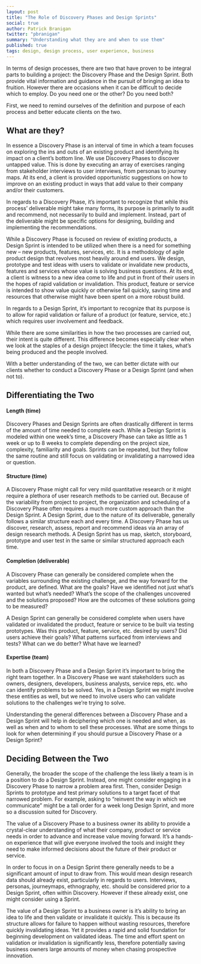 ```yaml
---
layout: post
title: "The Role of Discovery Phases and Design Sprints"
social: true
author: Patrick Branigan
twitter: "pbranigan"
summary: "Understanding what they are and when to use them"
published: true
tags: design, design process, user experience, business
---
```


In terms of design processes, there are two that have proven to be integral parts to building a project: the Discovery 
Phase and the Design Sprint. Both provide vital information and guidance in the pursuit of bringing an idea to fruition. 
However there are occasions when it can be difficult to decide which to employ. Do you need one or the other? Do you need 
both? 

First, we need to remind ourselves of the definition and purpose of each process and better educate clients on the two.

## What are they?

In essence a Discovery Phase is an interval of time in which a team focuses on exploring the ins and outs of an existing 
product and identifying its impact on a client’s bottom line. We use Discovery Phases to discover untapped value. This is 
done by executing an array of exercises ranging from stakeholder interviews to user interviews, from personas to journey 
maps. At its end, a client is provided opportunistic suggestions on how to improve on an existing product in ways that add 
value to their company and/or their customers.

In regards to a Discovery Phase, it’s important to recognize that while this process’ deliverable might take many forms, its 
purpose is primarily to audit and recommend, not necessarily to build and implement. Instead, part of the deliverable might 
be specific options for designing, building and implementing the recommendations.

While a Discovery Phase is focused on review of existing products, a Design Sprint is intended to be utilized when there is 
a need for something new – new products, features, services, etc. It is a methodology of agile product design that revolves 
most heavily around end users. We design, prototype and test ideas with users to validate or invalidate new products, 
features and services whose value is solving business questions. At its end, a client is witness to a new idea come to life 
and put in front of their users in the hopes of rapid validation or invalidation. This product, feature or service is 
intended to show value quickly or otherwise fail quickly, saving time and resources that otherwise might have been spent on 
a more robust build. 

In regards to a Design Sprint, it’s important to recognize that its purpose is to allow for rapid validation or failure of a 
product (or feature, service, etc.) which requires user involvement and feedback.

While there are some similarities in how the two processes are carried out, their intent is quite different. This difference 
becomes especially clear  when we look at the staples of a design project lifecycle: the time it takes, what’s being 
produced and the people involved.

With a better understanding of the two, we can better dictate with our clients whether to conduct a Discovery Phase or a 
Design Sprint (and when not to).

## Differentiating the Two

#### Length (time)
Discovery Phases and Design Sprints are often drastically different in terms of the amount of time needed to complete each. 
While a Design Sprint is modeled within one week’s time, a Discovery Phase can take as little as 1 week or up to 8 weeks to 
complete depending on the project size, complexity, familiarity and goals. Sprints can be repeated, but they follow the same routine and still focus on validating or invalidating a narrowed idea or question.

#### Structure (time)
A Discovery Phase might call for very mild quantitative research or it might require a plethora of user research methods to 
be carried out. Because of the variability from project to project, the organization and scheduling of a Discovery Phase 
often requires a much more custom approach than the Design Sprint. A Design Sprint, due to the nature of its deliverable, 
generally follows a similar structure each and every time. A Discovery Phase has us discover, research, assess, report and 
recommend ideas via an array of design research methods. A Design Sprint has us map, sketch, storyboard, prototype and user 
test in the same or similar structured approach each time.

#### Completion (deliverable)
A Discovery Phase can generally be considered complete when the variables surrounding the existing challenge, and the way 
forward for the product, are defined. What are the goals? Have we identified not just what’s wanted but what’s needed? 
What’s the scope of the challenges uncovered and the solutions proposed? How are the outcomes of these solutions going to be 
measured? 

A Design Sprint can generally be considered complete when users have validated or invalidated the product, feature or 
service to be built via testing prototypes. Was this product, feature, service, etc. desired by users? Did users achieve 
their goals? What patterns surfaced from interviews and tests? What can we do better? What have we learned?

#### Expertise (team)
In both a Discovery Phase and a Design Sprint it’s important to bring the right team together. In a Discovery Phase we want 
stakeholders such as owners, designers, developers, business analysts, service reps, etc. who can identify problems to be 
solved. Yes, in a Design Sprint we might involve these entities as well, but we need to involve users who can validate 
solutions to the challenges we’re trying to solve. 

Understanding the general differences between a Discovery Phase and a Design Sprint will help in deciphering which one is 
needed and when, as well as when and to whom to sell these processes. What are some things to look for when determining if 
you should pursue a Discovery Phase or a Design Sprint? 

## Deciding Between the Two

Generally, the broader the scope of the challenge the less likely a team is in a position to do a Design Sprint. Instead, 
one might consider engaging in a Discovery Phase to narrow a problem area first. Then, consider Design Sprints to prototype 
and test primary solutions to a target facet of that narrowed problem. For example, asking to “reinvent the way in which we 
communicate” might be a tall order for a week long Design Sprint, and more so a discussion suited for Discovery. 

The value of a Discovery Phase to a business owner its ability to provide a crystal-clear understanding of what their 
company, product or service needs in order to advance and increase value moving forward. It’s a hands-on experience that 
will give everyone involved the tools and insight they need to make informed decisions about the future of their product or 
service.

In order to focus in on a Design Sprint there generally needs to be a significant amount of input to draw from. This would 
mean design research data should already exist, particularly in regards to users. Interviews, personas, journeymaps, 
ethnography, etc. should be considered prior to a Design Sprint, often within Discovery. However if these already exist, 
one might consider using a Sprint.

The value of a Design Sprint to a business owner is it’s ability to bring an idea to life and then validate or invalidate 
it quickly. This is because its structure allows for failure to happen without wasting resources, therefore quickly 
invalidating ideas. Yet it provides a rapid and solid foundation for beginning development on validated ideas. The time and 
effort spent on validation or invalidation is significantly less, therefore potentially saving business owners large 
amounts of money when chasing prospective innovation.
